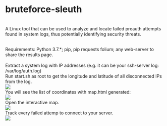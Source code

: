 # bruteforce-sleuth
<br>A Linux tool that can be used to analyze and locate failed preauth attempts found in system logs, thus potentially identifying security threats.

<br>Requirements: Python 3.7.*; pip, pip requests folium; any web-server to share the results page.
<br>
<br>Extract a system log with IP addresses (e.g. it can be your ssh-server log: /var/log/auth.log)
<br>Run start.sh as root to get the longitude and latitude of all disconnected IPs from the log.
<br><img src="https://i.imgur.com/vLrkrgI.jpg"/>
<br>You will see the list of coordinates with map.html generated:
<br><img src="https://i.imgur.com/etcs9RV.jpg"/>
<br>Open the interactive map.
<br><img src="https://i.imgur.com/Xf4rWSD.jpg"/>
<br>Track every failed attemp to connect to your server.
<br><img src="https://i.imgur.com/p943AEL.jpg"/>
